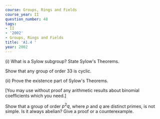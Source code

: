 ```yaml
---
course: Groups, Rings and Fields
course_year: II
question_number: 48
tags:
- II
- '2002'
- Groups, Rings and Fields
title: 'A1.4 '
year: 2002
---
```



(i) What is a Sylow subgroup? State Sylow's Theorems.

Show that any group of order 33 is cyclic.

(ii) Prove the existence part of Sylow's Theorems.

[You may use without proof any arithmetic results about binomial coefficients which you need.]

Show that a group of order $p^{2} q$, where $p$ and $q$ are distinct primes, is not simple. Is it always abelian? Give a proof or a counterexample.